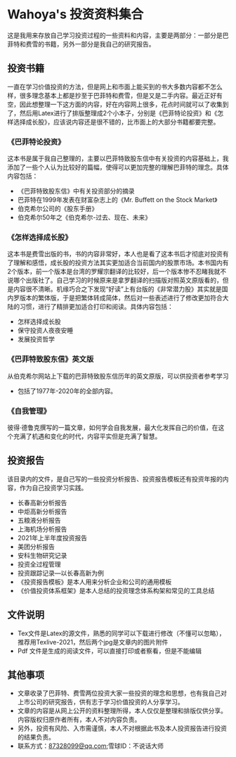 # Wahoya's 投资资料集合
这是我用来存放自己学习投资过程的一些资料和内容，主要是两部分：一部分是巴菲特和费雪的书籍，另外一部分是我自己的研究报告。
## 投资书籍
一直在学习价值投资的方法，但是网上和市面上能买到的书大多数内容都不怎么样，很多理念基本上都是抄至于巴菲特和费雪，但是又是二手内容。最近正好有空，因此想整理一下这方面的内容，好在内容网上很多，花点时间就可以了收集到了，然后用Latex进行了排版整理成2个小本子，分别是《巴菲特论投资》和《怎样选择成长股》，应该说内容还是很不错的，比市面上的大部分书籍都要完整。

### 《巴菲特论投资》
这本书是属于我自己整理的，主要以巴菲特致股东信中有关投资的内容基础上，我添加了一些个人认为比较好的篇幅，使得可以更加完整的理解巴菲特的理念。具体内容包括：
- 《巴菲特致股东信》中有关投资部分的摘录
- 巴菲特在1999年发表在财富杂志上的《Mr. Buffett on the Stock Market》
- 伯克希尔公司的《股东手册》
- 伯克希尔50年之《伯克希尔-过去、现在、未来》
### 《怎样选择成长股》
这本书是费雪出版的书，书的内容非常好，本人也是看了这本书后才彻底对投资有了理解和感悟，成长股的投资方法其实更加适合当前国内的股票市场。本书国内有2个版本，前一个版本是台湾的罗耀宗翻译的比较好，后一个版本惨不忍睹我就不说哪个出版社了。自己学习的时候原来是拿罗翻译的扫描版对照英文原版看的，但是内容很不清晰。机缘巧合之下发现“好读”上有台版的《非常潜力股》其实就是国内罗版本的繁体版，于是把繁体转成简体，然后对一些表述进行了修改更加符合大陆的习惯，进行了精排更加适合打印和阅读。具体内容包括：
- 怎样选择成长股
- 保守投资人夜夜安睡
- 发展投资哲学

### 《巴菲特致股东信》英文版

从伯克希尔网站上下载的巴菲特致股东信历年的英文原版，可以供投资者参考学习

- 包括了1977年-2020年的全部内容。

### 《自我管理》
彼得·德鲁克撰写的一篇文章，如何学会自我发展，最大化发挥自己的价值，在这个充满了机遇和变化的时代，内容平实但是充满了智慧。

## 投资报告
该目录内的文件，是自己写的一些投资分析报告、投资报告模板还有投资年报的内容，作为自己投资学习实践。

- 长春高新分析报告
- 中炬高新分析报告
- 五粮液分析报告
- 上海机场分析报告
- 2021年上半年度投资报告
- 美团分析报告
- 安科生物研究记录
- 投资全过程管理
- 投资跟踪记录—以长春高新为例
- 《投资报告模板》是本人用来分析企业和公司的通用模板
- 《价值投资体系框架》是本人总结的投资理念体系构架和常见的工具总结

## 文件说明

- Tex文件是Latex的源文件，熟悉的同学可以下载进行修改（不懂可以忽略），推荐用Texlive-2021，然后两个jpg是文章内的图片附件
- Pdf 文件是生成的阅读文件，可以直接打印或者察看，但是不能编辑

## 其他事项

- 文章收录了巴菲特、费雪两位投资大家一些投资的理念和思想，也有我自己对上市公司的研究报告，供有志于学习价值投资的人分享学习。
- 文章的内容是从网上公开的资料整理所得，本人仅仅是整理和排版仅供分享。内容版权归原作者所有，本人不对内容负责。
- 另外，投资有风险、入市需谨慎，本人不对根据此书及本人投资报告进行投资的结果负责。
- 联系方式：87328099@qq.com;雪球ID：不说话大师
